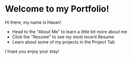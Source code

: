 # Welcome to my Portfolio!

Hi there, my name is Hasan!

- Head to the "About Me" to learn a little bit more about me
- Click the "Resume" to see my most recent Resume
- Learn about some of my projects in the Project Tab

I hope you enjoy your stay!